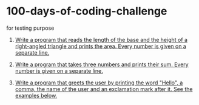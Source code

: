 # 100-days-of-coding-challenge
for testing purpose

1. [Write a program that reads the length of the base and the height of a right-angled triangle and prints the area. Every number is given on a separate line.](https://github.com/divya-diya2001/100-days-of-coding-challenge/blob/master/area%20of%20triangle.md)

2. [Write a program that takes three numbers and prints their sum. Every number is given on a separate line.](https://github.com/divya-diya2001/100-days-of-coding-challenge/blob/master/sum%20of%20three%20numbers.md)

3. [Write a program that greets the user by printing the word "Hello", a comma, the name of the user and an exclamation mark after it. See the examples below.](hello.md)
